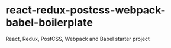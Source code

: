 # react-redux-postcss-webpack-babel-boilerplate
React, Redux, PostCSS, Webpack and Babel starter project
